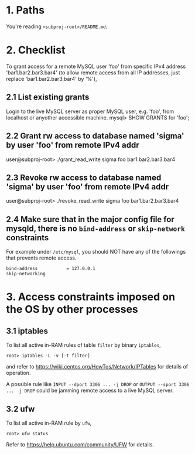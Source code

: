 # 1. Paths

You're reading `<subproj-root>/README.md`.

# 2. Checklist
To grant access for a remote MySQL user 'foo' from specific IPv4 address 'bar1.bar2.bar3.bar4' (to allow remote access from all IP addresses, just replace 'bar1.bar2.bar3.bar4' by '%'),  

## 2.1 List existing grants 

Login to the live MySQL server as proper MySQL user, e.g. 'foo', from localhost or anyother accessible machine.
mysql> SHOW GRANTS for 'foo'; 

## 2.2 Grant rw access to database named 'sigma' by user 'foo' from remote IPv4 addr  

user@subproj-root> ./grant_read_write sigma foo bar1.bar2.bar3.bar4 

## 2.3 Revoke rw access to database named 'sigma' by user 'foo' from remote IPv4 addr  

user@subproj-root> ./revoke_read_write sigma foo bar1.bar2.bar3.bar4 

## 2.4 Make sure that in the major config file for mysqld, there is no `bind-address` or `skip-network` constraints 

For example under `/etc/mysql`, you should NOT have any of the followings that prevents remote access.

```
bind-address           = 127.0.0.1
skip-networking
```

# 3. Access constraints imposed on the OS by other processes 

## 3.1 iptables

To list all active in-RAM rules of table `filter` by binary `iptables`, 

```
root> iptables -L -v [-t filter]
```   

and refer to https://wiki.centos.org/HowTos/Network/IPTables for details of operation.

A possible rule like `INPUT --dport 3306 ... -j DROP` or `OUTPUT --sport 3306 ... -j DROP` could be jamming remote access to a live MySQL server.  

## 3.2 ufw

To list all active in-RAM rule by `ufw`, 

```
root> ufw status
```   

Refer to https://help.ubuntu.com/community/UFW for details.
